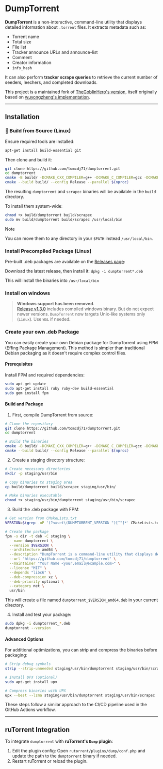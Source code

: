 # DumpTorrent

**DumpTorrent** is a non-interactive, command-line utility that displays detailed information about `.torrent` files. It extracts metadata such as:

- Torrent name
- Total size
- File list
- Tracker announce URLs and announce-list
- Comment
- Creator information
- `info_hash`

It can also perform **tracker scrape queries** to retrieve the current number of seeders, leechers, and completed downloads.

This project is a maintained fork of [TheGoblinHero's version](https://github.com/TheGoblinHero/dumptorrent), itself originally based on [wuyongzheng's implementation](https://sourceforge.net/projects/dumptorrent/).

---

## Installation

### 🔧 Build from Source (Linux)

Ensure required tools are installed:

```bash
apt-get install build-essential git
```

Then clone and build it:

```bash
git clone https://github.com/tomcdj71/dumptorrent.git
cd dumptorrent
cmake -B build/ -DCMAKE_CXX_COMPILER=g++ -DCMAKE_C_COMPILER=gcc -DCMAKE_BUILD_TYPE=Release -S .
cmake --build build/ --config Release --parallel $(nproc)
```

The resulting `dumptorrent` and `scrapec` binaries will be available in the `build` directory.

To install them system-wide:
```bash
chmod +x build/dumptorrent build/scrapec
sudo mv build/dumptorrent build/scrapec /usr/local/bin
```

> [!NOTE] 
> You can move them to any directory in your `$PATH` instead `/usr/local/bin`.

### Install Precompiled Package (Linux)

Pre-built .deb packages are available on the [Releases page](https://github.com/MediaEase-binaries/dumptorrent-builds/releases):

Download the latest release, then install it:
`dpkg -i dumptorrent*.deb`

This will install the binaries into `/usr/local/bin`


### Install on windows

> **Windows support has been removed.**  
> [Release v1.3.0](https://github.com/tomcdj71/dumptorrent/releases/tag/v1.3.0) includes compiled windows binary. But do not expect newer versions.
> `DumpTorrent` now targets Unix-like systems only (`Linux`). Use `WSL` if needed.

### Create your own .deb Package

You can easily create your own Debian package for DumpTorrent using FPM (Effing Package Management). This method is simpler than traditional Debian packaging as it doesn't require complex control files.

#### Prerequisites

Install FPM and required dependencies:

```bash
sudo apt-get update
sudo apt-get install ruby ruby-dev build-essential
sudo gem install fpm
```

#### Build and Package

1. First, compile DumpTorrent from source:

```bash
# Clone the repository
git clone https://github.com/tomcdj71/dumptorrent.git
cd dumptorrent

# Build the binaries
cmake -B build/ -DCMAKE_CXX_COMPILER=g++ -DCMAKE_C_COMPILER=gcc -DCMAKE_BUILD_TYPE=Release -S .
cmake --build build/ --config Release --parallel $(nproc)
```

2. Create a staging directory structure:

```bash
# Create necessary directories
mkdir -p staging/usr/bin

# Copy binaries to staging area
cp build/dumptorrent build/scrapec staging/usr/bin/

# Make binaries executable
chmod +x staging/usr/bin/dumptorrent staging/usr/bin/scrapec
```

3. Build the .deb package with FPM:

```bash
# Get version from CMakeLists.txt
VERSION=$(grep -oP '(?<=set\(DUMPTORRENT_VERSION ")[^"]*' CMakeLists.txt)

# Create the package
fpm -s dir -t deb -C staging \
  --name dumptorrent \
  --version $VERSION \
  --architecture amd64 \
  --description "DumpTorrent is a command-line utility that displays detailed information about .torrent files" \
  --url "https://github.com/tomcdj71/dumptorrent" \
  --maintainer "Your Name <your.email@example.com>" \
  --license "MIT" \
  --depends "libc6" \
  --deb-compression xz \
  --deb-priority optional \
  --category net \
  usr/bin
```

This will create a file named `dumptorrent_$VERSION_amd64.deb` in your current directory.

4. Install and test your package:

```bash
sudo dpkg -i dumptorrent_*.deb
dumptorrent --version
```

#### Advanced Options

For additional optimizations, you can strip and compress the binaries before packaging:

```bash
# Strip debug symbols
strip --strip-unneeded staging/usr/bin/dumptorrent staging/usr/bin/scrapec

# Install UPX (optional)
sudo apt-get install upx

# Compress binaries with UPX
upx --best --lzma staging/usr/bin/dumptorrent staging/usr/bin/scrapec
```

These steps follow a similar approach to the CI/CD pipeline used in the GitHub Actions workflow.

---

##  ruTorrent Integration

To integrate `dumptorrent` with **ruTorrent's `Dump` plugin**:

 1) Edit the plugin config: Open `rutorrent/plugins/dump/conf.php` and update the path to the `dumptorrent` binary if needed.
 2) Restart ruTorrent or reload the plugin.

